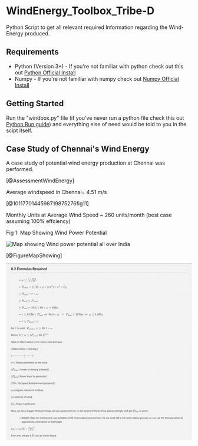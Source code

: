 # WindEnergy_Toolbox_Tribe-D
Python Script to get all relevant required Information regarding the Wind-Energy produced.

## Requirements
- Python (Version 3+) - If you're not familiar with python check out this out [Python Official Install](https://www.python.org/downloads/) 
- Numpy - If you're not familiar with numpy check out [Numpy Official Install](https://numpy.org/install/)

## Getting Started
Run the "windbox.py" file (if you've never run a python file check this out [Python Run guide](https://www.tutorialspoint.com/how-to-run-python-program))
and everything else of need would be told to you in the scipt itself.

## Case Study of Chennai's Wind Energy

  

A case study of potential wind energy production at Chennai was performed.

[@AssessmentWindEnergy]

  

Average windspeed in Chennai= 4.51 m/s

[@1011770144598719875276fig11]

  

Monthly Units at Average Wind Speed ~ 260 units/month (best case assuming 100% effciency)

  

Fig 1: Map Showing Wind Power Potential

![Map showing Wind power potential all over India](https://www.researchgate.net/profile/Mohammed-Majid-4/publication/332702533/figure/fig3/AS:753275301285888@1556606235936/Map-showing-wind-power-potential-at-100-m-AGL-26.png)

[@FigureMapShowing]

  

![LaTex equations](best.png)
